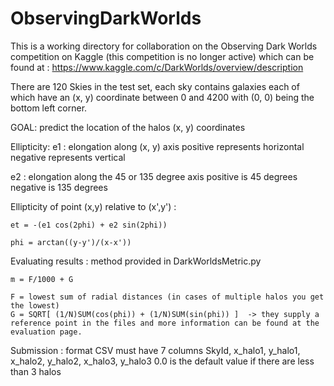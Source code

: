 # ObservingDarkWorlds

 This is a working directory for collaboration on the Observing Dark Worlds competition on Kaggle (this competition is no longer active) which can be found at :
        https://www.kaggle.com/c/DarkWorlds/overview/description
 
 There are 120 Skies in the test set, each sky contains galaxies each of which have an (x, y) coordinate between 0 and 4200 with (0, 0) being the bottom left corner.
 
 GOAL: predict the location of the halos (x, y) coordinates 
 
 Ellipticity:
  e1 : elongation along (x, y) axis
      positive represents horizontal 
      negative represents vertical
 
  e2 : elongation along the 45 or 135 degree axis
      positive is 45 degrees
      negative is 135 degrees
  
  Ellipticity of point (x,y) relative to (x',y') : 
  
    et = -(e1 cos(2phi) + e2 sin(2phi))
  
    phi = arctan((y-y')/(x-x'))
    
 Evaluating results : 
  method provided in DarkWorldsMetric.py
  
    m = F/1000 + G
    
    F = lowest sum of radial distances (in cases of multiple halos you get the lowest)
    G = SQRT[ (1/N)SUM(cos(phi)) + (1/N)SUM(sin(phi)) ]  -> they supply a reference point in the files and more information can be found at the evaluation page.
    
Submission : 
  format CSV
  must have 7 columns
  SkyId, x_halo1, y_halo1, x_halo2, y_halo2, x_halo3, y_halo3
  0.0 is the default value if there are less than 3 halos
 
